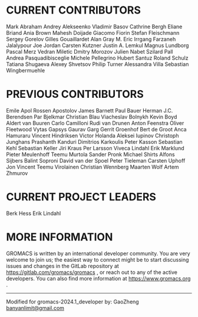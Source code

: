CURRENT CONTRIBUTORS
====================
Mark Abraham
Andrey Alekseenko
Vladimir Basov
Cathrine Bergh
Eliane Briand
Ania Brown
Mahesh Doijade
Giacomo Fiorin
Stefan Fleischmann
Sergey Gorelov
Gilles Gouaillardet
Alan Gray
M. Eric Irrgang
Farzaneh Jalalypour
Joe Jordan
Carsten Kutzner
Justin A. Lemkul
Magnus Lundborg
Pascal Merz
Vedran Miletic
Dmitry Morozov
Julien Nabet
Szilard Pall
Andrea Pasquadibisceglie
Michele Pellegrino
Hubert Santuz
Roland Schulz
Tatiana Shugaeva
Alexey Shvetsov
Philip Turner
Alessandra Villa
Sebastian Wingbermuehle

PREVIOUS CONTRIBUTORS
=====================
Emile Apol
Rossen Apostolov
James Barnett
Paul Bauer
Herman J.C. Berendsen
Par Bjelkmar
Christian Blau
Viacheslav Bolnykh
Kevin Boyd
Aldert van Buuren
Carlo Camilloni
Rudi van Drunen
Anton Feenstra
Oliver Fleetwood
Vytas Gapsys
Gaurav Garg
Gerrit Groenhof
Bert de Groot
Anca Hamuraru
Vincent Hindriksen
Victor Holanda
Aleksei Iupinov
Christoph Junghans
Prashanth Kanduri
Dimitrios Karkoulis
Peter Kasson
Sebastian Kehl
Sebastian Keller
Jiri Kraus
Per Larsson
Viveca Lindahl
Erik Marklund
Pieter Meulenhoff
Teemu Murtola
Sander Pronk
Michael Shirts
Alfons Sijbers
Balint Soproni
David van der Spoel
Peter Tieleman
Carsten Uphoff
Jon Vincent
Teemu Virolainen
Christian Wennberg
Maarten Wolf
Artem Zhmurov

CURRENT PROJECT LEADERS
=======================
Berk Hess
Erik Lindahl

MORE INFORMATION
================
GROMACS is written by an international developer community.
You are very welcome to join us; the easiest way to connect
might be to start discussing issues and changes in the GitLab
repository at https://gitlab.com/gromacs/gromacs , or
reach out to any of the active developers. You can also find
more information at https://www.gromacs.org .

-----------------------------------------
Modified for gromacs-2024.1_developer by:
GaoZheng <banyanlimit@gmail.com>